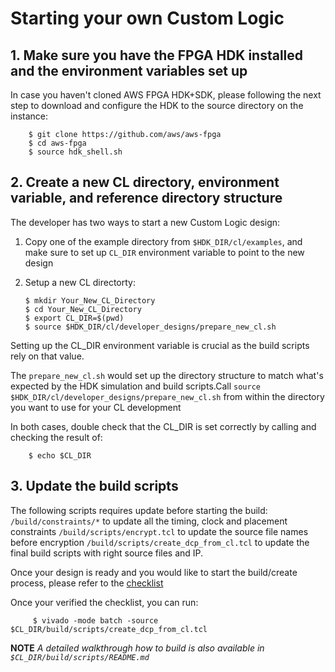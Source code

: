 # Starting your own Custom Logic

## 1. Make sure you have the FPGA HDK installed and the environment variables set up

In case you haven't cloned AWS FPGA HDK+SDK, please following the next step to download and configure the HDK to the source directory on the instance:

        $ git clone https://github.com/aws/aws-fpga
        $ cd aws-fpga
        $ source hdk_shell.sh

## 2. Create a new CL directory, environment variable, and reference directory structure

The developer has two ways to start a new Custom Logic design:

 1) Copy one of the example directory from `$HDK_DIR/cl/examples`, and make sure to set up `CL_DIR` environment variable to point to the new design 
 
 2) Setup a new CL directorty:
 
        $ mkdir Your_New_CL_Directory
        $ cd Your_New_CL_Directory
        $ export CL_DIR=$(pwd)
        $ source $HDK_DIR/cl/developer_designs/prepare_new_cl.sh 
        
Setting up the CL_DIR environment variable is crucial as the build scripts rely on that value.

The `prepare_new_cl.sh` would set up the directory structure to match what's expected by the HDK simulation and build scripts.Call `source $HDK_DIR/cl/developer_designs/prepare_new_cl.sh` from within the directory you want to use for your CL development

In both cases, double check that the CL_DIR is set correctly by calling and checking the result of:

        $ echo $CL_DIR

## 3. Update the build scripts

The following scripts requires update before starting the build:
        `/build/constraints/*`   to update all the timing, clock and placement constraints
        `/build/scripts/encrypt.tcl`   to update the source file names before encryption
        `/build/scripts/create_dcp_from_cl.tcl`   to update the final build scripts with right source files and IP.
        
Once your design is ready and you would like to start the build/create process, please refer to the [checklist](../CHECKLIST_FOR_CL_BUILD.md)

Once your verified the checklist, you can run:

         $ vivado -mode batch -source $CL_DIR/build/scripts/create_dcp_from_cl.tcl
         
**NOTE** *A detailed walkthrough how to build is also available in `$CL_DIR/build/scripts/README.md`*


